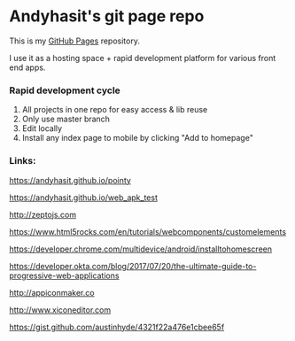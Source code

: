 # Andyhasit's git page repo

This is my [GitHub Pages](https://pages.github.com/) repository.

I use it as a hosting space + rapid development platform for various front end apps.

### Rapid development cycle

1. All projects in one repo for easy access & lib reuse
2. Only use master branch
3. Edit locally
4. Install any index page to mobile by clicking "Add to homepage"

### Links:

https://andyhasit.github.io/pointy

https://andyhasit.github.io/web_apk_test

http://zeptojs.com

https://www.html5rocks.com/en/tutorials/webcomponents/customelements

https://developer.chrome.com/multidevice/android/installtohomescreen

https://developer.okta.com/blog/2017/07/20/the-ultimate-guide-to-progressive-web-applications

http://appiconmaker.co

http://www.xiconeditor.com

https://gist.github.com/austinhyde/4321f22a476e1cbee65f